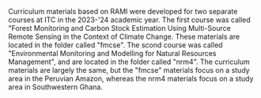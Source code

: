Curriculum materials based on RAMI were developed for two separate courses at ITC in the 2023-'24 academic year. 
The first course was called "Forest Monitoring and Carbon Stock Estimation Using Multi-Source Remote Sensing 
in the Context of Climate Change. These materials are located in the folder called "fmcse". 
The scond course was called "Environmental Monitoring and Modelling for Natural Resources Management", and 
are located in the folder called "nrm4". The curriculum materials are largely the same, but the "fmcse" materials 
focus on a study area in the Peruvian Amazon, whereas the nrm4 materials focus on a study area in Southwestern Ghana. 
